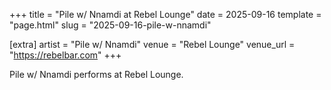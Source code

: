 +++
title = "Pile w/ Nnamdi at Rebel Lounge"
date = 2025-09-16
template = "page.html"
slug = "2025-09-16-pile-w-nnamdi"

[extra]
artist = "Pile w/ Nnamdi"
venue = "Rebel Lounge"
venue_url = "https://rebelbar.com"
+++

Pile w/ Nnamdi performs at Rebel Lounge.
